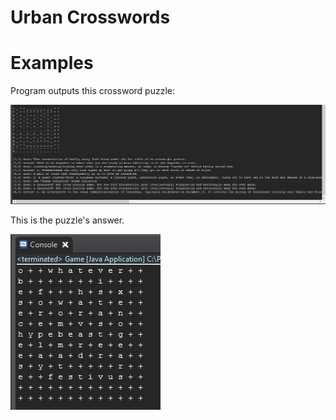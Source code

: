 # Urban Crosswords

# Examples

Program outputs this crossword puzzle:

![alt text][logo1]

This is the puzzle's answer.

![alt text][logo2]

[logo1]: https://github.com/ftick/urban-crosswords/blob/master/example1.png "Logo Title Text 2"
[logo2]: https://github.com/ftick/urban-crosswords/blob/master/example2.png "Logo Title Text 2"
